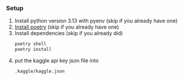 ### Setup

1. Install python version 3.13 with pyenv (skip if you already have one)
2. [Install poetry](https://python-poetry.org/docs/#installation) (skip if you already have one)
3. Install dependencies (skip if you already did)
   ```bash
   poetry shell
   poetry install
   ```
4. put the kaggle api key json file into
   ```bash
   .kaggle/kaggle.json
   ```
